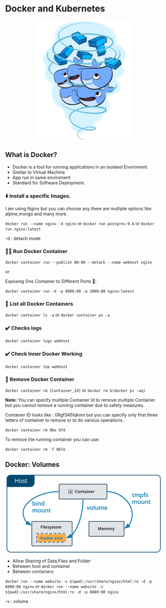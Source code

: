 # Docker and Kubernetes

<p align="center">
  <img src="utils/doc.gif">
</p>

## **What is Docker?**

* Docker is a tool for running applications in an isolated Enviroment.
* Similar to Virtual Machine
* App run in same enviroment
* Standard for Software Deployment.

### ⬇️ Install a specific Images.

I am using Nginx but you can choose any there are multiple options like alpine,mongo and many more.

`docker run --name nginx -d nginx` or `docker run postgres:9.6` or `docker run nginx:latest`

-d : detach mode

### 🏃‍♂️ Run Docker Container

`docker container run --publish 80:80 --detach --name webhost nginx`

or 

Exposing One Container to Different Ports 🔌:

`docker container run -d -p 8080:80 -p 3000:80 nginx:latest`

### 📝 List all Docker Containers

`docker container ls -a` or `docker container ps -a`

### ✔️ Checks logs

`docker container logs webhost`

### ✔️ Check Inner Docker Working

`docker container top webhost`

### 🔨 Remove Docker Container

`docker container rm [Container_Id]` or `docker rm $(docker ps -aq)`

**Note:** You can specify multiple Container Id to remove multiple Container but you cannot remove a running container due to safety measures.

Container ID looks like : 08gf345hjkmn but you can specify only first three letters of container to remove or to do various operations.

`docker container rm 06e 9fd`

To remove the running container you can use: 

`docker container rm -f 06fe`


## Docker: Volumes

<p align="center">
  <img src="utils/vol.png">
</p>

* Allow Sharing of Data,Files and Folder
* Between host and container
* Between containers

`docker run --name website -v $(pwd):/usr/share/nginx/html:ro -d -p 8080:80 nginx` or `docker run --name website -v ${pwd}:/usr/share/nginx/html:ro -d -p 8080:80 nginx`

-v : volume
 
















